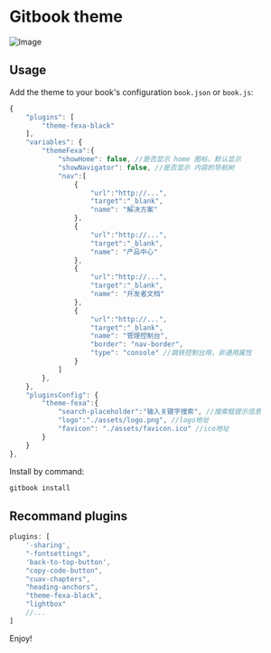 # Gitbook theme

![Image](https://github.com/tonyyls/gitbook-plugin-theme-fexa-black/blob/master/preview.png)

## Usage

Add the theme to your book's configuration `book.json` or `book.js`:

```js
{
    "plugins": [
        "theme-fexa-black"
    ],
    "variables": {
        "themeFexa":{
            "showHome": false, //是否显示 home 图标，默认显示
            "showNavigator": false, //是否显示 内容的导航树
            "nav":[
                {
                    "url":"http://...",
                    "target":"_blank",
                    "name": "解决方案"
                },
                {
                    "url":"http://...",
                    "target":"_blank",
                    "name": "产品中心"
                },
                {
                    "url":"http://...",
                    "target":"_blank",
                    "name": "开发者文档"
                },
                {
                    "url":"http://...",
                    "target":"_blank",
                    "name": "管理控制台",
                    "border": "nav-border",
                    "type": "console" //跳转控制台用，非通用属性
                }
            ]
        },
    },
    "pluginsConfig": {
        "theme-fexa":{
            "search-placeholder":"输入关键字搜索", //搜索框提示信息
            "logo":"./assets/logo.png", //logo地址
            "favicon": "./assets/favicon.ico" //ico地址
        }
    }
},
```

Install by command:

``` bash
gitbook install
```

## Recommand plugins

```js
plugins: [
    '-sharing',
    "-fontsettings",
    'back-to-top-button',
    "copy-code-button",
    "cuav-chapters",
    "heading-anchors",
    "theme-fexa-black",
    "lightbox"
    //...
]
```


Enjoy!